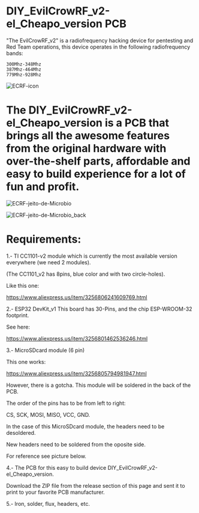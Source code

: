 
# DIY_EvilCrowRF_v2-el_Cheapo_version PCB

"The EvilCrowRF_v2" is a radiofrequency hacking device for pentesting and Red Team operations, this device operates in the following radiofrequency bands:

    300Mhz-348Mhz
    387Mhz-464Mhz
    779Mhz-928Mhz

![ECRF-icon](https://github.com/user-attachments/assets/c1e1ef7d-43e0-48da-a2c6-e7290fa95330)


    
# The DIY_EvilCrowRF_v2-el_Cheapo_version is a PCB that brings all the awesome features from the original hardware with over-the-shelf parts, affordable and easy to build experience for a lot of fun and profit.



![ECRF-jeito-de-Microbio](https://github.com/user-attachments/assets/65c0696b-b137-4916-8f5d-ffbf1340451d)



![ECRF-jeito-de-Microbio_back](https://github.com/user-attachments/assets/f59e6205-acda-447a-8af6-b16c59ecfd91)






# Requirements:



1.- TI CC1101-v2 module which is currently the most available version everywhere (we need 2 modules).

(The CC1101_v2 has 8pins, blue color and with two circle-holes).

Like this one:

https://www.aliexpress.us/item/3256806241609769.html





2.- ESP32 DevKit_v1 This board has 30-Pins, and the chip ESP-WROOM-32 footprint. 

See here:

https://www.aliexpress.us/item/3256801462536246.html





3.- MicroSDcard module (6 pin)

This one works:

https://www.aliexpress.us/item/3256805794981947.html



However, there is a gotcha. This module will be soldered in the back of the PCB.

The order of the pins has to be from left to right:

CS, SCK, MOSI, MISO, VCC, GND. 


In the case of this MicroSDcard module, the headers need to be desoldered. 

New headers need to be soldered from the oposite side.

For reference see picture below.




4.- The PCB for this easy to build device DIY_EvilCrowRF_v2-el_Cheapo_version.

Download the ZIP file from the release section of this page and sent it to print to your favorite PCB manufacturer. 




5.- Iron, solder, flux, headers, etc.











